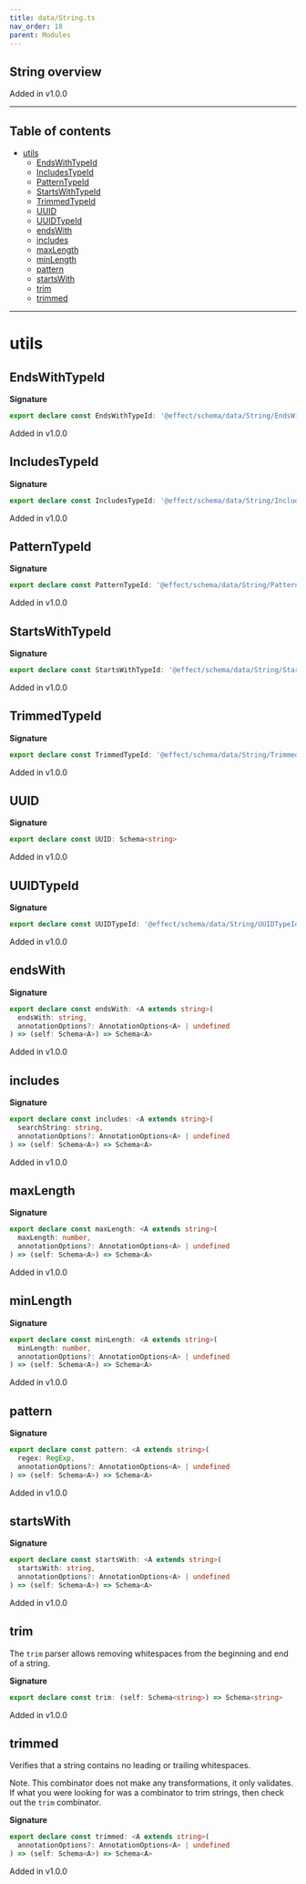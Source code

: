 ```yaml
---
title: data/String.ts
nav_order: 18
parent: Modules
---
```


## String overview

Added in v1.0.0

---

<h2 class="text-delta">Table of contents</h2>

- [utils](#utils)
  - [EndsWithTypeId](#endswithtypeid)
  - [IncludesTypeId](#includestypeid)
  - [PatternTypeId](#patterntypeid)
  - [StartsWithTypeId](#startswithtypeid)
  - [TrimmedTypeId](#trimmedtypeid)
  - [UUID](#uuid)
  - [UUIDTypeId](#uuidtypeid)
  - [endsWith](#endswith)
  - [includes](#includes)
  - [maxLength](#maxlength)
  - [minLength](#minlength)
  - [pattern](#pattern)
  - [startsWith](#startswith)
  - [trim](#trim)
  - [trimmed](#trimmed)

---

# utils

## EndsWithTypeId

**Signature**

```ts
export declare const EndsWithTypeId: '@effect/schema/data/String/EndsWithTypeId'
```

Added in v1.0.0

## IncludesTypeId

**Signature**

```ts
export declare const IncludesTypeId: '@effect/schema/data/String/IncludesTypeId'
```

Added in v1.0.0

## PatternTypeId

**Signature**

```ts
export declare const PatternTypeId: '@effect/schema/data/String/PatternTypeId'
```

Added in v1.0.0

## StartsWithTypeId

**Signature**

```ts
export declare const StartsWithTypeId: '@effect/schema/data/String/StartsWithTypeId'
```

Added in v1.0.0

## TrimmedTypeId

**Signature**

```ts
export declare const TrimmedTypeId: '@effect/schema/data/String/TrimmedTypeId'
```

Added in v1.0.0

## UUID

**Signature**

```ts
export declare const UUID: Schema<string>
```

Added in v1.0.0

## UUIDTypeId

**Signature**

```ts
export declare const UUIDTypeId: '@effect/schema/data/String/UUIDTypeId'
```

Added in v1.0.0

## endsWith

**Signature**

```ts
export declare const endsWith: <A extends string>(
  endsWith: string,
  annotationOptions?: AnnotationOptions<A> | undefined
) => (self: Schema<A>) => Schema<A>
```

Added in v1.0.0

## includes

**Signature**

```ts
export declare const includes: <A extends string>(
  searchString: string,
  annotationOptions?: AnnotationOptions<A> | undefined
) => (self: Schema<A>) => Schema<A>
```

Added in v1.0.0

## maxLength

**Signature**

```ts
export declare const maxLength: <A extends string>(
  maxLength: number,
  annotationOptions?: AnnotationOptions<A> | undefined
) => (self: Schema<A>) => Schema<A>
```

Added in v1.0.0

## minLength

**Signature**

```ts
export declare const minLength: <A extends string>(
  minLength: number,
  annotationOptions?: AnnotationOptions<A> | undefined
) => (self: Schema<A>) => Schema<A>
```

Added in v1.0.0

## pattern

**Signature**

```ts
export declare const pattern: <A extends string>(
  regex: RegExp,
  annotationOptions?: AnnotationOptions<A> | undefined
) => (self: Schema<A>) => Schema<A>
```

Added in v1.0.0

## startsWith

**Signature**

```ts
export declare const startsWith: <A extends string>(
  startsWith: string,
  annotationOptions?: AnnotationOptions<A> | undefined
) => (self: Schema<A>) => Schema<A>
```

Added in v1.0.0

## trim

The `trim` parser allows removing whitespaces from the beginning and end of a string.

**Signature**

```ts
export declare const trim: (self: Schema<string>) => Schema<string>
```

Added in v1.0.0

## trimmed

Verifies that a string contains no leading or trailing whitespaces.

Note. This combinator does not make any transformations, it only validates.
If what you were looking for was a combinator to trim strings, then check out the `trim` combinator.

**Signature**

```ts
export declare const trimmed: <A extends string>(
  annotationOptions?: AnnotationOptions<A> | undefined
) => (self: Schema<A>) => Schema<A>
```

Added in v1.0.0
